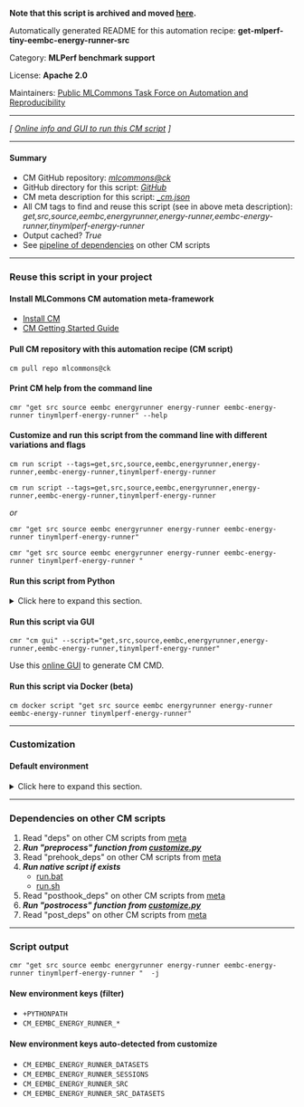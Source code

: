 **Note that this script is archived and moved [here](https://github.com/mlcommons/cm4mlops/tree/main/script/get-mlperf-tiny-eembc-energy-runner-src).**



Automatically generated README for this automation recipe: **get-mlperf-tiny-eembc-energy-runner-src**

Category: **MLPerf benchmark support**

License: **Apache 2.0**

Maintainers: [Public MLCommons Task Force on Automation and Reproducibility](https://github.com/mlcommons/ck/blob/master/docs/taskforce.md)

---
*[ [Online info and GUI to run this CM script](https://access.cknowledge.org/playground/?action=scripts&name=get-mlperf-tiny-eembc-energy-runner-src,c7da8d1ce4164a4b) ]*

---
#### Summary

* CM GitHub repository: *[mlcommons@ck](https://github.com/mlcommons/ck/tree/dev/cm-mlops)*
* GitHub directory for this script: *[GitHub](https://github.com/mlcommons/ck/tree/dev/cm-mlops/script/get-mlperf-tiny-eembc-energy-runner-src)*
* CM meta description for this script: *[_cm.json](_cm.json)*
* All CM tags to find and reuse this script (see in above meta description): *get,src,source,eembc,energyrunner,energy-runner,eembc-energy-runner,tinymlperf-energy-runner*
* Output cached? *True*
* See [pipeline of dependencies](#dependencies-on-other-cm-scripts) on other CM scripts


---
### Reuse this script in your project

#### Install MLCommons CM automation meta-framework

* [Install CM](https://access.cknowledge.org/playground/?action=install)
* [CM Getting Started Guide](https://github.com/mlcommons/ck/blob/master/docs/getting-started.md)

#### Pull CM repository with this automation recipe (CM script)

```cm pull repo mlcommons@ck```

#### Print CM help from the command line

````cmr "get src source eembc energyrunner energy-runner eembc-energy-runner tinymlperf-energy-runner" --help````

#### Customize and run this script from the command line with different variations and flags

`cm run script --tags=get,src,source,eembc,energyrunner,energy-runner,eembc-energy-runner,tinymlperf-energy-runner`

`cm run script --tags=get,src,source,eembc,energyrunner,energy-runner,eembc-energy-runner,tinymlperf-energy-runner `

*or*

`cmr "get src source eembc energyrunner energy-runner eembc-energy-runner tinymlperf-energy-runner"`

`cmr "get src source eembc energyrunner energy-runner eembc-energy-runner tinymlperf-energy-runner " `


#### Run this script from Python

<details>
<summary>Click here to expand this section.</summary>

```python

import cmind

r = cmind.access({'action':'run'
                  'automation':'script',
                  'tags':'get,src,source,eembc,energyrunner,energy-runner,eembc-energy-runner,tinymlperf-energy-runner'
                  'out':'con',
                  ...
                  (other input keys for this script)
                  ...
                 })

if r['return']>0:
    print (r['error'])

```

</details>


#### Run this script via GUI

```cmr "cm gui" --script="get,src,source,eembc,energyrunner,energy-runner,eembc-energy-runner,tinymlperf-energy-runner"```

Use this [online GUI](https://cKnowledge.org/cm-gui/?tags=get,src,source,eembc,energyrunner,energy-runner,eembc-energy-runner,tinymlperf-energy-runner) to generate CM CMD.

#### Run this script via Docker (beta)

`cm docker script "get src source eembc energyrunner energy-runner eembc-energy-runner tinymlperf-energy-runner" `

___
### Customization

#### Default environment

<details>
<summary>Click here to expand this section.</summary>

These keys can be updated via `--env.KEY=VALUE` or `env` dictionary in `@input.json` or using script flags.

* CM_GIT_CHECKOUT: `main`
* CM_GIT_PATCH: `no`
* CM_GIT_RECURSE_SUBMODULES: ``
* CM_GIT_URL: `https://github.com/eembc/energyrunner`

</details>

___
### Dependencies on other CM scripts


  1. Read "deps" on other CM scripts from [meta](https://github.com/mlcommons/ck/tree/dev/cm-mlops/script/get-mlperf-tiny-eembc-energy-runner-src/_cm.json)
  1. ***Run "preprocess" function from [customize.py](https://github.com/mlcommons/ck/tree/dev/cm-mlops/script/get-mlperf-tiny-eembc-energy-runner-src/customize.py)***
  1. Read "prehook_deps" on other CM scripts from [meta](https://github.com/mlcommons/ck/tree/dev/cm-mlops/script/get-mlperf-tiny-eembc-energy-runner-src/_cm.json)
  1. ***Run native script if exists***
     * [run.bat](https://github.com/mlcommons/ck/tree/dev/cm-mlops/script/get-mlperf-tiny-eembc-energy-runner-src/run.bat)
     * [run.sh](https://github.com/mlcommons/ck/tree/dev/cm-mlops/script/get-mlperf-tiny-eembc-energy-runner-src/run.sh)
  1. Read "posthook_deps" on other CM scripts from [meta](https://github.com/mlcommons/ck/tree/dev/cm-mlops/script/get-mlperf-tiny-eembc-energy-runner-src/_cm.json)
  1. ***Run "postrocess" function from [customize.py](https://github.com/mlcommons/ck/tree/dev/cm-mlops/script/get-mlperf-tiny-eembc-energy-runner-src/customize.py)***
  1. Read "post_deps" on other CM scripts from [meta](https://github.com/mlcommons/ck/tree/dev/cm-mlops/script/get-mlperf-tiny-eembc-energy-runner-src/_cm.json)

___
### Script output
`cmr "get src source eembc energyrunner energy-runner eembc-energy-runner tinymlperf-energy-runner "  -j`
#### New environment keys (filter)

* `+PYTHONPATH`
* `CM_EEMBC_ENERGY_RUNNER_*`
#### New environment keys auto-detected from customize

* `CM_EEMBC_ENERGY_RUNNER_DATASETS`
* `CM_EEMBC_ENERGY_RUNNER_SESSIONS`
* `CM_EEMBC_ENERGY_RUNNER_SRC`
* `CM_EEMBC_ENERGY_RUNNER_SRC_DATASETS`